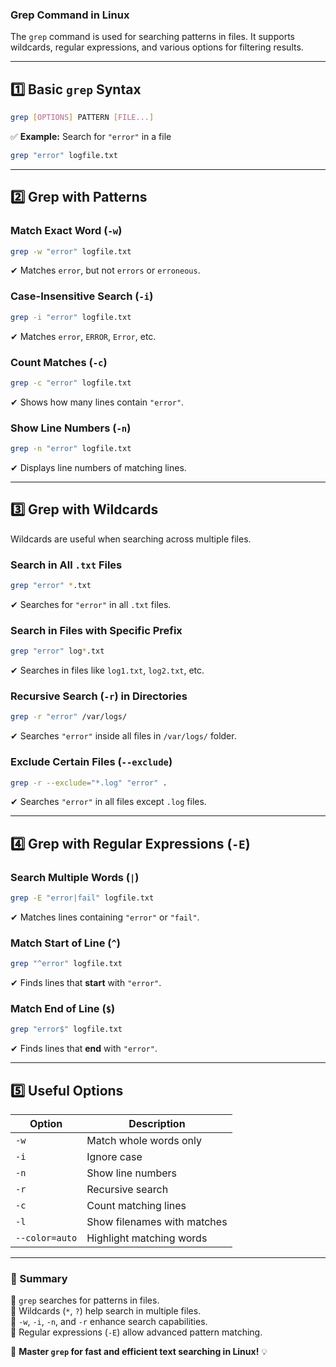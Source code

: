 ### **Grep Command in Linux**  
The `grep` command is used for searching patterns in files. It supports wildcards, regular expressions, and various options for filtering results.  

---

## **1️⃣ Basic `grep` Syntax**
```bash
grep [OPTIONS] PATTERN [FILE...]
```

✅ **Example:** Search for `"error"` in a file  
```bash
grep "error" logfile.txt
```
---

## **2️⃣ Grep with Patterns**  
### **Match Exact Word (`-w`)**  
```bash
grep -w "error" logfile.txt
```
✔ Matches `error`, but not `errors` or `erroneous`.

### **Case-Insensitive Search (`-i`)**  
```bash
grep -i "error" logfile.txt
```
✔ Matches `error`, `ERROR`, `Error`, etc.

### **Count Matches (`-c`)**  
```bash
grep -c "error" logfile.txt
```
✔ Shows how many lines contain `"error"`.

### **Show Line Numbers (`-n`)**  
```bash
grep -n "error" logfile.txt
```
✔ Displays line numbers of matching lines.

---

## **3️⃣ Grep with Wildcards**  
Wildcards are useful when searching across multiple files.  

### **Search in All `.txt` Files**  
```bash
grep "error" *.txt
```
✔ Searches for `"error"` in all `.txt` files.

### **Search in Files with Specific Prefix**  
```bash
grep "error" log*.txt
```
✔ Searches in files like `log1.txt`, `log2.txt`, etc.

### **Recursive Search (`-r`) in Directories**  
```bash
grep -r "error" /var/logs/
```
✔ Searches `"error"` inside all files in `/var/logs/` folder.

### **Exclude Certain Files (`--exclude`)**  
```bash
grep -r --exclude="*.log" "error" .
```
✔ Searches `"error"` in all files except `.log` files.

---

## **4️⃣ Grep with Regular Expressions (`-E`)**  
### **Search Multiple Words (`|`)**  
```bash
grep -E "error|fail" logfile.txt
```
✔ Matches lines containing `"error"` or `"fail"`.

### **Match Start of Line (`^`)**  
```bash
grep "^error" logfile.txt
```
✔ Finds lines that **start** with `"error"`.

### **Match End of Line (`$`)**  
```bash
grep "error$" logfile.txt
```
✔ Finds lines that **end** with `"error"`.

---

## **5️⃣ Useful Options**  
| Option | Description |
|--------|-------------|
| `-w` | Match whole words only |
| `-i` | Ignore case |
| `-n` | Show line numbers |
| `-r` | Recursive search |
| `-c` | Count matching lines |
| `-l` | Show filenames with matches |
| `--color=auto` | Highlight matching words |

---

### **🎯 Summary**
🔹 `grep` searches for patterns in files.  
🔹 Wildcards (`*`, `?`) help search in multiple files.  
🔹 `-w`, `-i`, `-n`, and `-r` enhance search capabilities.  
🔹 Regular expressions (`-E`) allow advanced pattern matching.  

🚀 **Master `grep` for fast and efficient text searching in Linux!** 💡
